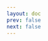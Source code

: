 ```yaml
---
layout: doc
prev: false
next: false
---
```


<CustomItemBox :item="{
  name: '铜矿',
  icon: '/wiki/item/ore_copper.png',
  type: '矿石',
  description: '',
  params: {
    stack: 15,
    durability: -1 
  },
  obtain: {
    found: [],
    npc: [],
    shop: [],
    gardening: []
  }
}" />
